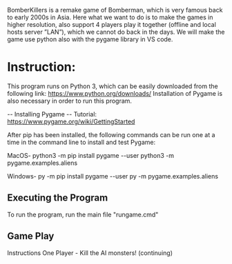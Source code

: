BomberKillers is a remake game of Bomberman, which is very famous back to early 2000s in Asia. Here what we want to do is to make the games in higher resolution, also support 4 players play it together (offline and local hosts server ”LAN”), which we cannot do back in the days. We will make the game use python also with the pygame library in VS code.

# Instruction:
This program runs on Python 3, which can be easily downloaded from the following link: 
 https://www.python.org/downloads/
Installation of Pygame is also necessary in order to run this program. 

-- Installing Pygame -- 
Tutorial: https://www.pygame.org/wiki/GettingStarted

After pip has been installed, the following commands can be run one at a time in the command line to install and test Pygame: 

 MacOS-
 python3 -m pip install pygame --user
 python3 -m pygame.examples.aliens

 Windows-
 py -m pip install pygame --user
 py -m pygame.examples.aliens
  
## Executing the Program ## 

To run the program, run the main file "rungame.cmd" 

## Game Play ##

Instructions
One Player - Kill the AI monsters! (continuing)
